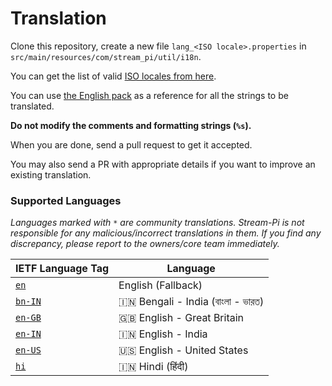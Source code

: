 # Translation

Clone this repository, create a new file `lang_<ISO locale>.properties` in `src/main/resources/com/stream_pi/util/i18n`. 

You can get the list of valid [ISO locales from here](https://docs.oracle.com/cd/E13214_01/wli/docs92/xref/xqisocodes.html).

You can use [the English pack](https://github.com/stream-pi/util/blob/master/src/main/resources/com/stream_pi/util/i18n/lang_en.properties) as a reference for all the strings to be translated. 

**Do not modify the comments and formatting strings (`%s`).**

When you are done, send a pull request to get it accepted.

You may also send a PR with appropriate details if you want to improve an existing translation.


### Supported Languages

*Languages marked with `*` are community translations. Stream-Pi is not responsible for any malicious/incorrect translations in them. If you find any discrepancy, please report to the owners/core team immediately.*

| IETF Language Tag   | Language |
| ------------------- | ----------- |
| [`en`][en]          | English (Fallback)           |
| [`bn-IN`][bn-IN]    | 🇮🇳 Bengali - India (বাংলা - ভারত)           |
| [`en-GB`][en-GB]    | 🇬🇧 English - Great Britain  |
| [`en-IN`][en-IN]    | 🇮🇳 English - India         |
| [`en-US`][en-US]    | 🇺🇸 English - United States         |
| [`hi`][hi]          | 🇮🇳 Hindi (हिंदी)            |



[en]: https://github.com/stream-pi/util/blob/master/src/main/resources/com/stream_pi/util/i18n/lang_en.properties
[bn-IN]: https://github.com/stream-pi/util/blob/master/src/main/resources/com/stream_pi/util/i18n/lang_bn_IN.properties
[en-GB]: https://github.com/stream-pi/util/blob/master/src/main/resources/com/stream_pi/util/i18n/lang_en_GB.properties
[en-IN]: https://github.com/stream-pi/util/blob/master/src/main/resources/com/stream_pi/util/i18n/lang_en_IN.properties
[en-US]: https://github.com/stream-pi/util/blob/master/src/main/resources/com/stream_pi/util/i18n/lang_en_US.properties
[hi]: https://github.com/stream-pi/util/blob/master/src/main/resources/com/stream_pi/util/i18n/lang_hi.properties